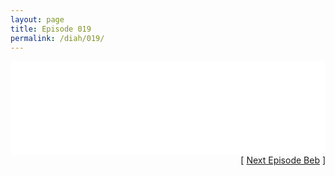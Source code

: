 ```yaml
---
layout: page
title: Episode 019
permalink: /diah/019/
---
```


<iframe allowfullscreen="true" frameborder="0" style="width:100%;" marginheight="0" marginwidth="0" mozallowfullscreen="true" scrolling="NO" src="//gdriveplayer.us/embed2.php?link=EPejvCtml8NhBXhtdi9VEAEkzaLPlWLmjHebKA3woZbaKergzNTFwgaDXBUCfUtHmCfIvTee3N6MmmPCNuZtPFVWEtFUJxqSr5tdHKlkPj0uyaSBF3N6YW9dAxgTBboPqsyt3FbVhNdaOEXLqUBE64gSFsaN6A2Ufz4IeCBwsAMhUgFnV4t5KOCHgpJCEpMhZ6epcrTOcXIuUQAr9c3IP7&amp;no_adult=yes" webkitallowfullscreen="true"></iframe>

<div align="right">[ <a href="/diah/020/">Next Episode Beb</a> ]</div>

